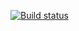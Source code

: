 [![Build status](https://ci.appveyor.com/api/projects/status/stvwo7l918vs7ohq?svg=true)](https://ci.appveyor.com/project/LevchenkoTS/aqa-5-1)
